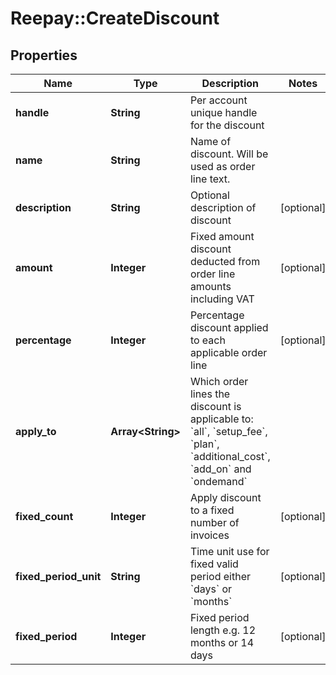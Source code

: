 # Reepay::CreateDiscount

## Properties
Name | Type | Description | Notes
------------ | ------------- | ------------- | -------------
**handle** | **String** | Per account unique handle for the discount | 
**name** | **String** | Name of discount. Will be used as order line text. | 
**description** | **String** | Optional description of discount | [optional] 
**amount** | **Integer** | Fixed amount discount deducted from order line amounts including VAT | [optional] 
**percentage** | **Integer** | Percentage discount applied to each applicable order line | [optional] 
**apply_to** | **Array&lt;String&gt;** | Which order lines the discount is applicable to: &#x60;all&#x60;, &#x60;setup_fee&#x60;, &#x60;plan&#x60;, &#x60;additional_cost&#x60;, &#x60;add_on&#x60; and &#x60;ondemand&#x60; | 
**fixed_count** | **Integer** | Apply discount to a fixed number of invoices | [optional] 
**fixed_period_unit** | **String** | Time unit use for fixed valid period either &#x60;days&#x60; or &#x60;months&#x60; | [optional] 
**fixed_period** | **Integer** | Fixed period length e.g. 12 months or 14 days | [optional] 


